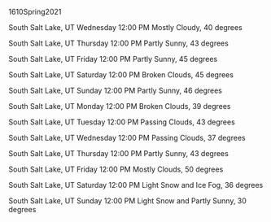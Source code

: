 1610Spring2021

South Salt Lake, UT
Wednesday 12:00 PM
Mostly Cloudy, 40 degrees

South Salt Lake, UT
Thursday 12:00 PM
Partly Sunny, 43 degrees

South Salt Lake, UT
Friday 12:00 PM
Partly Sunny, 45 degrees

South Salt Lake, UT
Saturday 12:00 PM
Broken Clouds, 45 degrees

South Salt Lake, UT
Sunday 12:00 PM
Partly Sunny, 46 degrees

South Salt Lake, UT
Monday 12:00 PM
Broken Clouds, 39 degrees

South Salt Lake, UT
Tuesday 12:00 PM
Passing Clouds, 43 degrees

South Salt Lake, UT
Wednesday 12:00 PM
Passing Clouds, 37 degrees

South Salt Lake, UT
Thursday 12:00 PM
Partly Sunny, 43 degrees

South Salt Lake, UT
Friday 12:00 PM
Mostly Clouds, 50 degrees

South Salt Lake, UT
Saturday 12:00 PM
Light Snow and Ice Fog, 36 degrees

South Salt Lake, UT
Sunday 12:00 PM
Light Snow and Partly Sunny, 30 degrees

